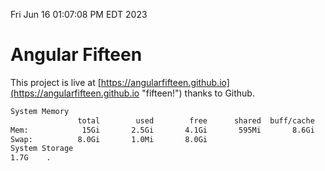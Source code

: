 Fri Jun 16 01:07:08 PM EDT 2023

# Angular Fifteen


This project is live at [https://angularfifteen.github.io](https://angularfifteen.github.io "fifteen!") thanks to Github.

```bash
System Memory
               total        used        free      shared  buff/cache   available
Mem:            15Gi       2.5Gi       4.1Gi       595Mi       8.6Gi        11Gi
Swap:          8.0Gi       1.0Mi       8.0Gi
System Storage
1.7G	.
```
```bash

